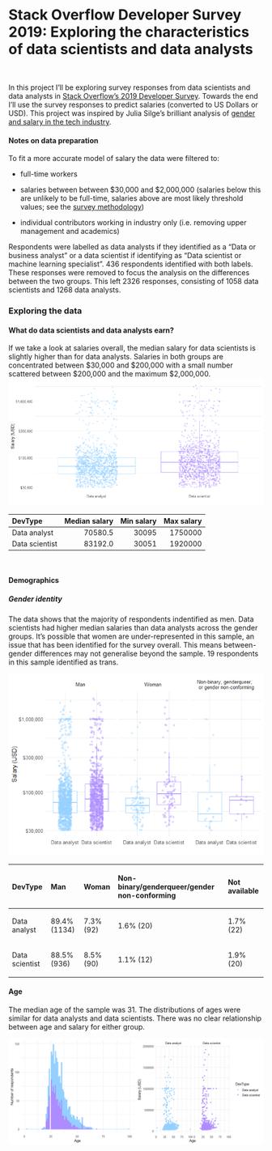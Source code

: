 Stack Overflow Developer Survey 2019: Exploring the characteristics of
data scientists and data analysts
================

<br>

In this project I’ll be exploring survey responses from data scientists
and data analysts in [Stack Overflow’s 2019 Developer
Survey](https://insights.stackoverflow.com/survey/2019#overview).
Towards the end I’ll use the survey responses to predict salaries
(converted to US Dollars or USD). This project was inspired by Julia
Silge’s brilliant analysis of [gender and salary in the tech
industry](https://juliasilge.com/blog/salary-gender/).

#### Notes on data preparation

To fit a more accurate model of salary the data were filtered to:

  - full-time workers

  - salaries between between $30,000 and $2,000,000 (salaries below this
    are unlikely to be full-time, salaries above are most likely
    threshold values; see the [survey
    methodology](https://insights.stackoverflow.com/survey/2019#methodology))

  - individual contributors working in industry only (i.e. removing
    upper management and academics)

Respondents were labelled as data analysts if they identified as a “Data
or business analyst” or a data scientist if identifying as “Data
scientist or machine learning specialist”. 436 respondents identified
with both labels. These responses were removed to focus the analysis on
the differences between the two groups. This left 2326 responses,
consisting of 1058 data scientists and 1268 data analysts.

### Exploring the data

#### What do data scientists and data analysts earn?

If we take a look at salaries overall, the median salary for data
scientists is slightly higher than for data analysts. Salaries in both
groups are concentrated between $30,000 and $200,000 with a small number
scattered between $200,000 and the maximum $2,000,000.
![](README_files/figure-gfm/unnamed-chunk-3-1.png)<!-- -->

| DevType        | Median salary | Min salary | Max salary |
| :------------- | ------------: | ---------: | ---------: |
| Data analyst   |       70580.5 |      30095 |    1750000 |
| Data scientist |       83192.0 |      30051 |    1920000 |

<br>

#### Demographics

##### Gender identity

The data shows that the majority of respondents indentified as men. Data
scientists had higher median salaries than data analysts across the
gender groups. It’s possible that women are under-represented in this
sample, an issue that has been identified for the survey overall. This
means between-gender differences may not generalise beyond the sample.
19 respondents in this sample identified as trans.

![](README_files/figure-gfm/unnamed-chunk-5-1.png)<!-- -->

<table>

<thead>

<tr>

<th style="text-align:left;">

DevType

</th>

<th style="text-align:left;">

Man

</th>

<th style="text-align:left;">

Woman

</th>

<th style="text-align:left;">

Non-binary/genderqueer/gender non-conforming

</th>

<th style="text-align:left;">

Not available

</th>

</tr>

</thead>

<tbody>

<tr>

<td style="text-align:left;">

Data analyst

</td>

<td style="text-align:left;">

89.4% (1134)

</td>

<td style="text-align:left;">

7.3% (92)

</td>

<td style="text-align:left;">

1.6% (20)

</td>

<td style="text-align:left;">

1.7% (22)

</td>

</tr>

<tr>

<td style="text-align:left;">

Data scientist

</td>

<td style="text-align:left;">

88.5% (936)

</td>

<td style="text-align:left;">

8.5% (90)

</td>

<td style="text-align:left;">

1.1% (12)

</td>

<td style="text-align:left;">

1.9% (20)

</td>

</tr>

</tbody>

</table>

#### Age

The median age of the sample was 31. The distributions of ages were
similar for data analysts and data scientists. There was no clear
relationship between age and salary for either group.

![](README_files/figure-gfm/unnamed-chunk-6-1.png)<!-- -->
